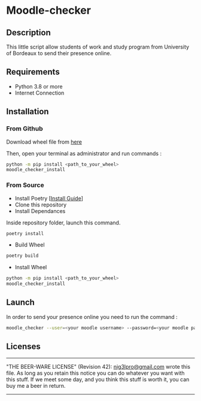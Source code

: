 # Moodle-checker

## Description 

This little script allow students of work and study program from University of Bordeaux to send their presence online.

## Requirements

* Python 3.8 or more
* Internet Connection

## Installation

### From Github

Download wheel file from [here](https://github.com/Ni-g-3l/moodle-checker/releases)

Then, open your terminal as administrator and run commands :

```bash
python -m pip install <path_to_your_wheel>
moodle_checker_install
``` 

### From Source 

* Install Poetry [[Install Guide](https://python-poetry.org/docs/#installation)]
* Clone this repository
* Install Dependances

Inside repository folder, launch this command.
```bash
poetry install
```
* Build Wheel

```bash
poetry build
```
* Install Wheel
```bash
python -m pip install <path_to_your_wheel>
moodle_checker_install
```

## Launch 

In order to send your presence online you need to run the command :

```bash
moodle_checker --user=<your moodle username> --password=<your moodle password>
```

## Licenses

------
"THE BEER-WARE LICENSE" (Revision 42):
<nig3lpro@gmail.com> wrote this file. As long as you retain this notice you
can do whatever you want with this stuff. If we meet some day, and you think
this stuff is worth it, you can buy me a beer in return.

-----